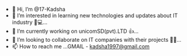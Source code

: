 - 👋 Hi, I’m @17-Kadsha
- 👀 I’m interested in learning new technologies and updates about IT industry 🎯💻...
- 🔭 I’m currently working on unicomSD(pvt).LTD 👍...
- 💞️ I’m looking to collaborate on IT companies with their projects 👨‍💻...
- 📫 How to reach me ...GMAIL - kadsha1997@gmail.com

<!---
17-Kadsha/17-Kadsha is a ✨ special ✨ repository because its `README.md` (this file) appears on your GitHub profile.
You can click the Preview link to take a look at your changes.
--->
